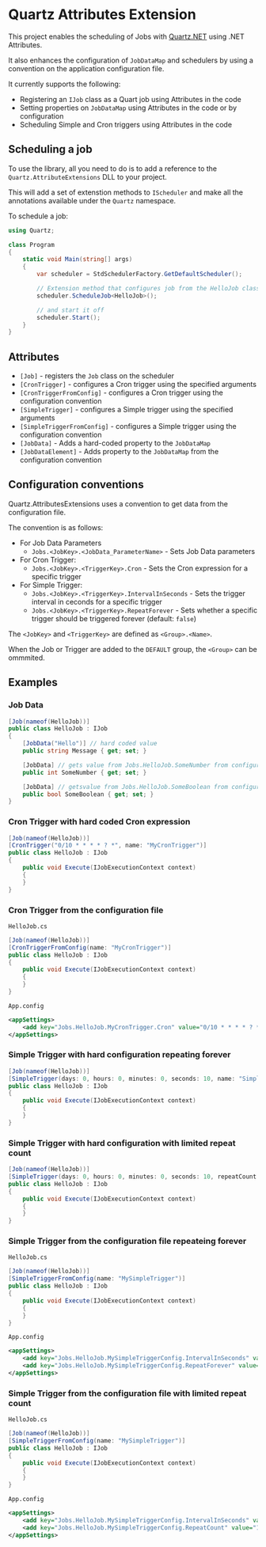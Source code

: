 # Quartz Attributes Extension

This project enables the scheduling of Jobs with [Quartz.NET](https://www.quartz-scheduler.net/) using .NET Attributes.

It also enhances the configuration of `JobDataMap` and schedulers by using a convention on the application configuration file.

It currently supports the following:

* Registering an `IJob` class as a Quart job using Attributes in the code
* Setting properties on `JobDataMap` using Attributes in the code or by configuration 
* Scheduling Simple and Cron triggers using Attributes in the code

## Scheduling a job

To use the library, all you need to do is to add a reference to the `Quartz.AttributeExtensions` DLL to your project.

This will add a set of extenstion methods to `IScheduler` and make all the annotations available under the `Quartz` namespace.

To schedule a job:

```csharp
using Quartz;

class Program
{
    static void Main(string[] args)
    {
        var scheduler = StdSchedulerFactory.GetDefaultScheduler();

        // Extension method that configures job from the HelloJob class
        scheduler.ScheduleJob<HelloJob>();

        // and start it off
        scheduler.Start();
    }
}
```

## Attributes

* `[Job]` - registers the `Job` class on the scheduler
* `[CronTrigger]` - configures a Cron trigger using the specified arguments
* `[CronTriggerFromConfig]` - configures a Cron trigger using the configuration convention
* `[SimpleTrigger]` - configures a Simple trigger using the specified arguments
* `[SimpleTriggerFromConfig]` - configures a Simple trigger using the configuration convention
* `[JobData]` - Adds a hard-coded property to the `JobDataMap`
* `[JobDataElement]` - Adds property to the `JobDataMap` from the configuration convention

## Configuration conventions

Quartz.AttributesExtensions uses a convention to get data from the configuration file.

The convention is as follows:

* For Job Data Parameters
    * `Jobs.<JobKey>.<JobData_ParameterName>` - Sets Job Data parameters 
* For Cron Trigger: 
    * `Jobs.<JobKey>.<TriggerKey>.Cron` - Sets the Cron expression for a specific trigger
* For Simple Trigger: 
    * `Jobs.<JobKey>.<TriggerKey>.IntervalInSeconds` - Sets the trigger interval in ceconds for a specific trigger
    * `Jobs.<JobKey>.<TriggerKey>.RepeatForever` - Sets whether a specific trigger should be triggered forever (default: `false`)

The `<JobKey>` and `<TriggerKey>` are defined as `<Group>.<Name>`.

When the Job or Trigger are added to the `DEFAULT` group, the `<Group>` can be ommmited.

## Examples

### Job Data

```csharp
[Job(nameof(HelloJob))]
public class HelloJob : IJob
{
    [JobData("Hello")] // hard coded value
    public string Message { get; set; }

    [JobData] // gets value from Jobs.HelloJob.SomeNumber from configuration
    public int SomeNumber { get; set; }

    [JobData] // getsvalue from Jobs.HelloJob.SomeBoolean from configuration
    public bool SomeBoolean { get; set; }
}
```

### Cron Trigger with hard coded Cron expression

```csharp
[Job(nameof(HelloJob))]
[CronTrigger("0/10 * * * * ? *", name: "MyCronTrigger")]
public class HelloJob : IJob
{
    public void Execute(IJobExecutionContext context)
    {
    }
}
```

### Cron Trigger from the configuration file

`HelloJob.cs`

```csharp
[Job(nameof(HelloJob))]
[CronTriggerFromConfig(name: "MyCronTrigger")]
public class HelloJob : IJob
{
    public void Execute(IJobExecutionContext context)
    {
    }
}
```

`App.config`

```xml
<appSettings>
    <add key="Jobs.HelloJob.MyCronTrigger.Cron" value="0/10 * * * * ? *"/>
</appSettings>
```

### Simple Trigger with hard configuration repeating forever

```csharp
[Job(nameof(HelloJob))]
[SimpleTrigger(days: 0, hours: 0, minutes: 0, seconds: 10, name: "SimpleTrigger_Forever")]
public class HelloJob : IJob
{
    public void Execute(IJobExecutionContext context)
    {
    }
}
```

### Simple Trigger with hard configuration with limited repeat count

```csharp
[Job(nameof(HelloJob))]
[SimpleTrigger(days: 0, hours: 0, minutes: 0, seconds: 10, repeatCount: 50 name: "SimpleTrigger_Count")]
public class HelloJob : IJob
{
    public void Execute(IJobExecutionContext context)
    {
    }
}
```

### Simple Trigger from the configuration file repeateing forever

`HelloJob.cs`

```csharp
[Job(nameof(HelloJob))]
[SimpleTriggerFromConfig(name: "MySimpleTrigger")]
public class HelloJob : IJob
{
    public void Execute(IJobExecutionContext context)
    {
    }
}
```

`App.config`

```xml
<appSettings>
    <add key="Jobs.HelloJob.MySimpleTriggerConfig.IntervalInSeconds" value="5"/>
    <add key="Jobs.HelloJob.MySimpleTriggerConfig.RepeatForever" value="true"/>
</appSettings>
```

### Simple Trigger from the configuration file with limited repeat count

`HelloJob.cs`

```csharp
[Job(nameof(HelloJob))]
[SimpleTriggerFromConfig(name: "MySimpleTrigger")]
public class HelloJob : IJob
{
    public void Execute(IJobExecutionContext context)
    {
    }
}
```

`App.config`

```xml
<appSettings>
    <add key="Jobs.HelloJob.MySimpleTriggerConfig.IntervalInSeconds" value="5"/>
    <add key="Jobs.HelloJob.MySimpleTriggerConfig.RepeatCount" value="100"/>
</appSettings>
```